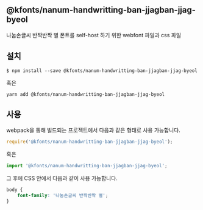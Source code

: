
@kfonts/nanum-handwritting-ban-jjagban-jjag-byeol
---------------------

나눔손글씨 반짝반짝 별 폰트를 self-host 하기 위한 webfont 파일과 css 파일

설치
----

```
$ npm install --save @kfonts/nanum-handwritting-ban-jjagban-jjag-byeol
```

혹은

```
yarn add @kfonts/nanum-handwritting-ban-jjagban-jjag-byeol
```

사용
----

webpack을 통해 빌드되는 프로젝트에서 다음과 같은 형태로 사용 가능합니다.

```js
require('@kfonts/nanum-handwritting-ban-jjagban-jjag-byeol');
```

혹은

```js
import '@kfonts/nanum-handwritting-ban-jjagban-jjag-byeol';
```

그 후에 CSS 안에서 다음과 같이 사용 가능합니다.

```css
body {
    font-family: '나눔손글씨 반짝반짝 별';
}
```

